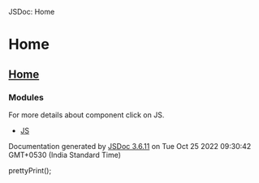  JSDoc: Home  

Home
====

[Home](index.html)
------------------

### Modules

For more details about component click on JS.


*   [JS](https://htmlpreview.github.io/?https://github.com/SRKT10950/customToast/blob/master/out/customToast.module_js.html)

  

Documentation generated by [JSDoc 3.6.11](https://github.com/jsdoc/jsdoc) on Tue Oct 25 2022 09:30:42 GMT+0530 (India Standard Time)

prettyPrint();
